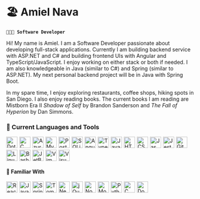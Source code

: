 # 🏖️ Amiel Nava

**`👨🏽‍💻 Software Developer`**

Hi! My name is Amiel. I am a Software Developer passionate about developing full-stack applications. Currently I am building backend service with ASP.NET and C# and building frontend UIs with Angular and TypeScript/JavaScript. I enjoy working on either stack or both if needed. I am also knowledgeable in Java (similar to C#) and Spring (similar to ASP.NET). My next personal backend project will be in Java with Spring Boot.  

In my spare time, I enjoy exploring restaurants, coffee shops, hiking spots in San Diego. I also enjoy reading books. The current books I am reading are Mistborn Era II *Shadow of Self* by Brandon Sanderson and *The Fall of Hyperion* by Dan Simmons.

### 🧰 Current Languages and Tools
<div style="display: flex; flex-wrap: wrap; gap: 5px">
    <img alt="Dotnet Core" width="30px" src="https://cdn.jsdelivr.net/gh/devicons/devicon/icons/dotnetcore/dotnetcore-original.svg"/>
    <img alt="C Sharp" width="30px" src="https://cdn.jsdelivr.net/gh/devicons/devicon/icons/csharp/csharp-original.svg"/>
    <img alt="Azure" width="30px" src="https://cdn.jsdelivr.net/gh/devicons/devicon/icons/azure/azure-original.svg"/>
    <img alt="MySQL" width="30px" src="https://cdn.jsdelivr.net/gh/devicons/devicon/icons/mysql/mysql-original.svg"/>
    <img alt="PostgreSQL" width="30px" src="https://cdn.jsdelivr.net/gh/devicons/devicon/icons/postgresql/postgresql-original.svg"/>
    <img alt="SQLite" width="30px" src="https://cdn.jsdelivr.net/gh/devicons/devicon/icons/sqlite/sqlite-original.svg"/>
    <img alt="Angular" width="30px" src="https://cdn.jsdelivr.net/gh/devicons/devicon/icons/angularjs/angularjs-original.svg"/>
    <img alt="TypeScript" width="30px" src="https://cdn.jsdelivr.net/gh/devicons/devicon/icons/typescript/typescript-original.svg"/>
    <img alt="JavaScript" width="30px" src="https://cdn.jsdelivr.net/gh/devicons/devicon/icons/javascript/javascript-original.svg"/>
    <img alt="HTML" width="30px" src="https://cdn.jsdelivr.net/gh/devicons/devicon/icons/html5/html5-original.svg"/>
    <img alt="CSS" width="30px" src="https://cdn.jsdelivr.net/gh/devicons/devicon/icons/css3/css3-original.svg"/>
    <img alt="Jasmine" width="30px" src="https://cdn.jsdelivr.net/gh/devicons/devicon@latest/icons/jasmine/jasmine-original.svg"/>
    <img alt="Jest" width="30px" src="https://cdn.jsdelivr.net/gh/devicons/devicon/icons/jest/jest-plain.svg"/>
    <img alt="Github" width="30px" src="https://cdn.jsdelivr.net/gh/devicons/devicon/icons/github/github-original.svg"/>
    <img alt="Linux" width="30px" src="https://cdn.jsdelivr.net/gh/devicons/devicon/icons/linux/linux-original.svg"/>
    <img alt="Bash" width="30px" src="https://cdn.jsdelivr.net/gh/devicons/devicon/icons/bash/bash-original.svg"/>
    <img alt="JetBrains" width="30px" src="https://cdn.jsdelivr.net/gh/devicons/devicon/icons/jetbrains/jetbrains-original.svg"/>
    <img alt="Vim" width="30px" src="https://cdn.jsdelivr.net/gh/devicons/devicon/icons/vim/vim-original.svg"/>
    <img alt="Visual Studio" width="30px" src="https://cdn.jsdelivr.net/gh/devicons/devicon/icons/visualstudio/visualstudio-plain.svg"/>
</div>

#### 🔎 Familiar With
<div style="display: flex; flex-wrap: wrap; gap: 5px">
    <img alt="React" width="30px" src="https://cdn.jsdelivr.net/gh/devicons/devicon/icons/react/react-original.svg"/>
    <img alt="Java" width="30px" src="https://cdn.jsdelivr.net/gh/devicons/devicon/icons/java/java-original.svg"/>
    <img alt="Spring Boot" width="30px" src="https://cdn.jsdelivr.net/gh/devicons/devicon/icons/spring/spring-original.svg"/>
    <img alt="Tomcat" width="30px" src="https://cdn.jsdelivr.net/gh/devicons/devicon/icons/tomcat/tomcat-original.svg"/>
    <img alt="Next.js" width="30px" src="https://cdn.jsdelivr.net/gh/devicons/devicon/icons/nextjs/nextjs-original-wordmark.svg"/>
    <img alt="jQuery" width="30px" src="https://cdn.jsdelivr.net/gh/devicons/devicon/icons/jquery/jquery-original.svg"/>
    <img alt="Node.js" width="30px" src="https://cdn.jsdelivr.net/gh/devicons/devicon/icons/nodejs/nodejs-original.svg"/>
    <img alt="MongoDB" width="30px" src="https://cdn.jsdelivr.net/gh/devicons/devicon/icons/mongodb/mongodb-original.svg"/>
    <img alt="Python" width="30px" src="https://cdn.jsdelivr.net/gh/devicons/devicon/icons/python/python-original.svg"/>
    <img alt="C" width="30px" src="https://cdn.jsdelivr.net/gh/devicons/devicon/icons/c/c-original.svg"/>
    <img alt="Docker" width="30px" src="https://cdn.jsdelivr.net/gh/devicons/devicon/icons/docker/docker-original.svg"/>
</div>



